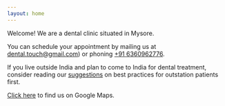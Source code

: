 ```yaml
---
layout: home
---
```


Welcome! We are a dental clinic situated in Mysore.

You can schedule your appointment by mailing us at [dental.touch@gmail.com](mailto:dental.touch@gmail.com?subject=Appointment%20Registration)) or phoning [+91 6360962776](tel:+916360962776).

If you live outside India and plan to come to India for dental treatment, consider reading our [suggestions](outstation) on best practices for outstation patients first.

[Click here](https://goo.gl/maps/uoRiTec5ySRfNTmKA) to find us on Google Maps.